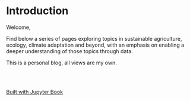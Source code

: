 # Introduction
Welcome,

Find below a series of pages exploring topics in sustainable agriculture, ecology, climate adaptation and beyond, with an emphasis on enabling a deeper understanding of those topics through data.

This is a personal blog, all views are my own.

<br><br>

[Built with Jupyter Book](https://doi.org/10.5281/zenodo.2561065)

```{tableofcontents}
```
